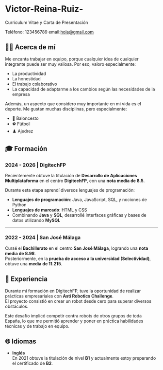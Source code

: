 # Victor-Reina-Ruiz-
Currículum Vitae y Carta de Presentación

Teléfono: 123456789
email:hola@gmail.com

## 🙋‍♂️ Acerca de mí

Me encanta trabajar en equipo, porque cualquier idea de cualquier integrante puede ser muy valiosa. Por eso, valoro especialmente:

- La productividad  
- La honestidad  
- El trabajo colaborativo  
- La capacidad de adaptarme a los cambios según las necesidades de la empresa

Además, un aspecto que considero muy importante en mi vida es el deporte. Me gustan muchas disciplinas, pero especialmente:

- 🏀 Baloncesto  
- ⚽ Fútbol  
- ♟️ Ajedrez

## 🎓 Formación

### 2024 - 2026 | DigitechFP

Recientemente obtuve la titulación de **Desarrollo de Aplicaciones Multiplataforma** en el centro **DigitechFP**, con una **nota media de 8.5**.

Durante esta etapa aprendí diversos lenguajes de programación:

- **Lenguajes de programación**: Java, JavaScript, SQL, y nociones de Python  
- **Lenguajes de marcado**: HTML y CSS  
- Combinando **Java** y **SQL**, desarrollé interfaces gráficas y bases de datos utilizando **MySQL**

---

### 2022 - 2024 | San José Málaga

Cursé el **Bachillerato** en el centro **San José Málaga**, logrando una **nota media de 8.98**.  
Posteriormente, en la **prueba de acceso a la universidad (Selectividad)**, obtuve una **media de 11.215**.

## 💼 Experiencia

Durante mi formación en DigitechFP, tuve la oportunidad de realizar prácticas empresariales con **Asti Robotics Challenge**.  
El proyecto consistió en crear un robot desde cero para superar diversos obstáculos.  

Este desafío implicó competir contra robots de otros grupos de toda España, lo que me permitió aprender y poner en práctica habilidades técnicas y de trabajo en equipo.

## 🌐 Idiomas

- **Inglés**  
  En 2021 obtuve la titulación de nivel **B1** y actualmente estoy preparando el certificado de **B2**.

